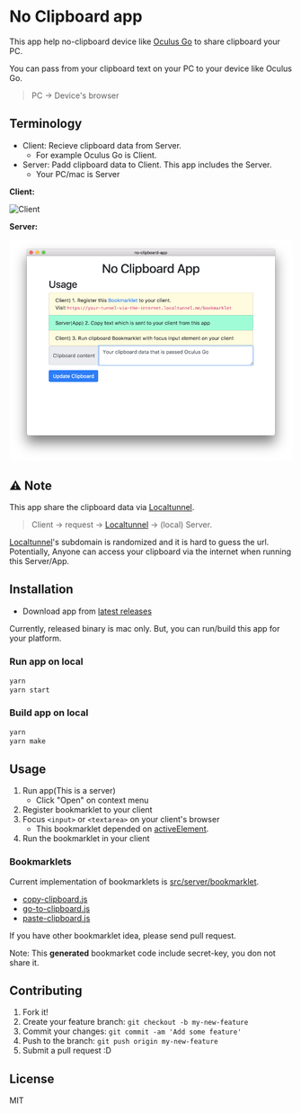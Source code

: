# No Clipboard app

This app help no-clipboard device like [Oculus Go](https://www.oculus.com/go/) to share clipboard your PC.

You can pass from your clipboard text on your PC to your device like Oculus Go.

> PC -> Device's browser

## Terminology

- Client: Recieve clipboard data from Server.
    - For example Oculus Go is Client.
- Server: Padd clipboard data to Client. This app includes the Server.
    - Your PC/mac is Server


**Client:**

![Client](./docs/client.gif)

**Server:**

![Server|App](./docs/screenshot-app.png)

## :warning: Note

This app share the clipboard data via [Localtunnel](https://localtunnel.github.io/www/).

> Client -> request -> [Localtunnel](https://localtunnel.github.io/www/) -> (local) Server.

[Localtunnel](https://localtunnel.github.io/www/)'s subdomain is randomized and it is hard to guess the url.
Potentially, Anyone can access your clipboard via the internet when running this Server/App.

## Installation

- Download app from [latest releases](https://github.com/azu/no-clipboard-app/releases/latest)

Currently, released binary is mac only.
But, you can run/build this app for your platform.

### Run app on local

    yarn
    yarn start

### Build app on local

    yarn
    yarn make

## Usage

1. Run app(This is a server)
    - Click "Open" on context menu
2. Register bookmarklet to your client
3. Focus `<input>` or `<textarea>` on your client's browser
    - This bookmarklet depended on [activeElement](https://developer.mozilla.org/en-US/docs/Web/API/DocumentOrShadowRoot/activeElement).
4. Run the bookmarklet in your client

### Bookmarklets

Current implementation of bookmarklets is [src/server/bookmarklet](src/server/bookmarklet).

- [copy-clipboard.js](src/server/bookmarklet/copy-clipboard.js)
- [go-to-clipboard.js](src/server/bookmarklet/go-to-clipboard.js)
- [paste-clipboard.js](src/server/bookmarklet/paste-clipboard.js)

If you have other bookmarklet idea, please send pull request.

Note: This **generated** bookmarket code include secret-key, you don not share it.

## Contributing

1. Fork it!
2. Create your feature branch: `git checkout -b my-new-feature`
3. Commit your changes: `git commit -am 'Add some feature'`
4. Push to the branch: `git push origin my-new-feature`
5. Submit a pull request :D

## License

MIT
